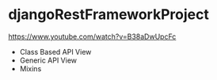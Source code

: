 # djangoRestFrameworkProject

https://www.youtube.com/watch?v=B38aDwUpcFc


* Class Based API View
* Generic API View
* Mixins

